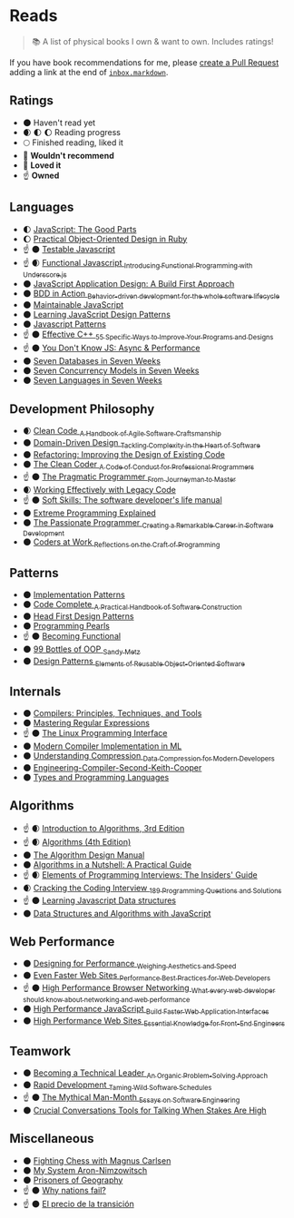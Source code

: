 # Reads

> :books: A list of physical books I own & want to own. Includes ratings!

If you have book recommendations for me, please [create a Pull Request](https://github.com/zzarcon/reads/compare) adding a link at the end of [`inbox.markdown`](https://github.com/zzarcon/reads/blob/master/inbox.markdown).

## Ratings
- :new_moon: Haven't read yet
- :waxing_crescent_moon: :first_quarter_moon: :moon: Reading progress
- :full_moon: Finished reading, liked it
- :full_moon_with_face: **Wouldn't recommend**
- :star2: **Loved it**
- :point_up: **Owned**

## Languages
- :first_quarter_moon: [JavaScript: The Good Parts](http://amzn.to/1SD1gVz)
- :moon: [Practical Object-Oriented Design in Ruby](https://www.amazon.com/Practical-Object-Oriented-Design-Ruby-Addison-Wesley/dp/0321721330)
- :point_up: :new_moon: [Testable Javascript](https://www.amazon.com/Testable-JavaScript-Mark-Ethan-Trostler/dp/1449323391)
- :point_up: :waxing_crescent_moon: [Functional Javascript <sub>Introducing Functional Programming with Underscore.js</sub>](https://www.amazon.com/Functional-JavaScript-Introducing-Programming-Underscore-js/dp/1449360726)
- :new_moon: [JavaScript Application Design: A Build First Approach](https://www.amazon.com/JavaScript-Application-Design-Build-Approach/dp/1617291951)
- :new_moon: [BDD in Action <sub>Behavior-driven development for the whole software lifecycle</sub>](https://www.amazon.com/BDD-Action-Behavior-driven-development-lifecycle/dp/161729165X)
- :new_moon: [Maintainable JavaScript](https://www.amazon.com/Maintainable-JavaScript-Nicholas-C-Zakas/dp/1449327680)
- :new_moon: [Learning JavaScript Design Patterns](https://www.amazon.com/Learning-JavaScript-Design-Patterns-Osmani/dp/1449331815)
- :new_moon: [Javascript Patterns](https://www.amazon.com/JavaScript-Patterns-Stoyan-Stefanov/dp/0596806752/ref=sr_1_17)
- :point_up: :new_moon: [Effective C++ <sub>55 Specific Ways to Improve Your Programs and Designs</sub>](https://www.amazon.com/gp/product/0321334876/ref=od_aui_detailpages00)
- :point_up: :new_moon: [You Don't Know JS: Async & Performance](https://www.amazon.com/gp/product/1491904224/ref=ya_st_dp_summary)
- :new_moon: [Seven Databases in Seven Weeks](https://www.amazon.com/Seven-Databases-Weeks-Modern-Movement/dp/1934356921)
- :new_moon: [Seven Concurrency Models in Seven Weeks](https://www.amazon.com/Seven-Concurrency-Models-Weeks-Programmers/dp/1937785653)
- :new_moon: [Seven Languages in Seven Weeks](https://www.amazon.com/Seven-Languages-Weeks-Programming-Programmers/dp/193435659X)

## Development Philosophy
- :waxing_crescent_moon: [Clean Code <sub>A Handbook of Agile Software Craftsmanship</sub>](http://amzn.to/1S6YFnH)
- :new_moon: [Domain-Driven Design <sub>Tackling Complexity in the Heart of Software</sub>](http://amzn.to/1S6WwIL)
- :new_moon: [Refactoring: Improving the Design of Existing Code](http://amzn.to/1S6Z49J)
- :new_moon: [The Clean Coder <sub>A Code of Conduct for Professional Programmers</sub>](http://amzn.to/1S6YGrH)
- :point_up: :new_moon: [The Pragmatic Programmer <sub>From Journeyman to Master</sub>](http://amzn.to/1S6WZdR)
- :waxing_crescent_moon: [Working Effectively with Legacy Code](https://www.amazon.com/Working-Effectively-Legacy-Michael-Feathers/dp/0131177052)
- :point_up: :new_moon: [Soft Skills: The software developer's life manual](https://www.amazon.com/Soft-Skills-software-developers-manual/dp/1617292397)
- :new_moon: [Extreme Programming Explained](https://www.amazon.com/Extreme-Programming-Explained-Embrace-Change/dp/0321278658)
- :new_moon: [The Passionate Programmer <sub>Creating a Remarkable Career in Software Development</sub>](https://www.amazon.com.au/Passionate-Programmer-Remarkable-Development-Pragmatic-ebook/dp/B00AYQNR5U)
- :new_moon: [Coders at Work <sub>Reflections on the Craft of Programming</sub>](https://www.amazon.com/Coders-Work-Reflections-Craft-Programming/dp/1430219483)

## Patterns
- :new_moon: [Implementation Patterns](https://www.amazon.com/Implementation-Patterns-Kent-Beck/dp/0321413091)
- :new_moon: [Code Complete <sub>A Practical Handbook of Software Construction</sub>](http://amzn.to/1PhS8R3)
- :new_moon: [Head First Design Patterns](http://amzn.to/1S6XaGb)
- :new_moon: [Programming Pearls](http://amzn.to/1SD1fRH)
- :point_up: :new_moon: [Becoming Functional](https://www.amazon.com/gp/product/1449368174/ref=od_aui_detailpages00)
- :new_moon: [99 Bottles of OOP <sub>Sandy Metz</sub>](http://www.sandimetz.com/99bottles)
- :new_moon: [Design Patterns <sub>Elements of Reusable Object-Oriented Software</sub>](https://www.amazon.com/Design-Patterns-Elements-Reusable-Object-Oriented/dp/0201633612)

## Internals
- :new_moon: [Compilers: Principles, Techniques, and Tools](http://amzn.to/1SD1YCe)
- :new_moon: [Mastering Regular Expressions](http://amzn.to/1SD0Ezx)
- :point_up: :new_moon: [The Linux Programming Interface](https://www.amazon.com/Linux-Programming-Interface-System-Handbook/dp/1593272200)
- :new_moon: [Modern Compiler Implementation in ML](https://www.amazon.com/Modern-Compiler-Implementation-Andrew-Appel/dp/0521607647)
- :new_moon: [Understanding Compression <sub>Data Compression for Modern Developers</sub>](https://www.amazon.com/Understanding-Compression-Data-Modern-Developers/dp/1491961538)
- :new_moon: [Engineering-Compiler-Second-Keith-Cooper](https://www.amazon.com/Engineering-Compiler-Second-Keith-Cooper/dp/012088478X)
- :new_moon: [Types and Programming Languages](https://www.amazon.com/Types-Programming-Languages-MIT-Press/dp/0262162091)

## Algorithms
- :point_up: :waxing_crescent_moon: [Introduction to Algorithms, 3rd Edition](https://www.amazon.com/Introduction-Algorithms-3rd-MIT-Press/dp/0262033844/ref=sr_1_1)
- :point_up: :waxing_crescent_moon: [Algorithms (4th Edition)](https://www.amazon.com/Algorithms-4th-Robert-Sedgewick/dp/032157351X/ref=sr_1_3)
- :new_moon: [The Algorithm Design Manual](https://www.amazon.com/Algorithm-Design-Manual-Steven-Skiena/dp/1848000693/ref=sr_1_6)
- :new_moon: [Algorithms in a Nutshell: A Practical Guide](https://www.amazon.com/Algorithms-Nutshell-Practical-George-Heineman/dp/1491948922/ref=sr_1_9)
- :point_up: :waxing_crescent_moon: [Elements of Programming Interviews: The Insiders' Guide](https://www.amazon.com/Elements-Programming-Interviews-Insiders-Guide/dp/1479274836/ref=sr_1_2)
- :waxing_crescent_moon: [Cracking the Coding Interview <sub>189 Programming Questions and Solutions</sub>](https://www.amazon.com/Elements-Programming-Interviews-Insiders-Guide/dp/1479274836/ref=sr_1_2)
- :point_up: :new_moon: [Learning Javascript Data structures](https://www.amazon.com/Learning-JavaScript-Data-Structures-Algorithms/dp/1783554878)
- :new_moon: [Data Structures and Algorithms with JavaScript](http://shop.oreilly.com/product/0636920029557.do)

## Web Performance
- :new_moon: [Designing for Performance <sub>Weighing Aesthetics and Speed</sub>](http://amzn.to/1SCZ0hj)
- :new_moon: [Even Faster Web Sites <sub>Performance Best Practices for Web Developers</sub>](http://amzn.to/1SCYY9b)
- :point_up: :new_moon: [High Performance Browser Networking <sub>What every web developer should know about networking and web performance</sub>](http://amzn.to/1S6Vo7O)
- :new_moon: [High Performance JavaScript <sub>Build Faster Web Application Interfaces</sub>](http://amzn.to/1PMIWXs)
- :new_moon: [High Performance Web Sites <sub>Essential Knowledge for Front-End Engineers</sub>](http://amzn.to/1PMIVCQ)

## Teamwork
- :new_moon: [Becoming a Technical Leader <sub>An Organic Problem-Solving Approach</sub>](http://amzn.to/1S6XLHD)
- :new_moon: [Rapid Development <sub>Taming Wild Software Schedules</sub>](http://amzn.to/1SD1rAv)
- :point_up: :new_moon: [The Mythical Man-Month <sub>Essays on Software Engineering</sub>](http://amzn.to/1PhScjL)
- :new_moon: [Crucial Conversations Tools for Talking When Stakes Are High](https://www.amazon.com/gp/product/0071771328)

## Miscellaneous
- :new_moon: [Fighting Chess with Magnus Carlsen](https://www.amazon.com/Fighting-Chess-Magnus-Carlsen-Progress/dp/328301020X/)
- :new_moon: [My System Aron-Nimzowitsch](https://www.amazon.com/My-System-Aron-Nimzowitsch/dp/1880673851)
- :new_moon: [Prisoners of Geography](https://www.amazon.com/Prisoners-Geography-Everything-Global-Politics/dp/1783961414)
- :point_up: :new_moon: [Why nations fail?](https://www.amazon.com/Why-Nations-Fail-Origins-Prosperity/dp/0307719227)
- :point_up: :new_moon: [El precio de la transición](https://www.amazon.es/precio-transici%C3%B3n-Anverso-Gregorio-Mor%C3%A1n/dp/8446042363)